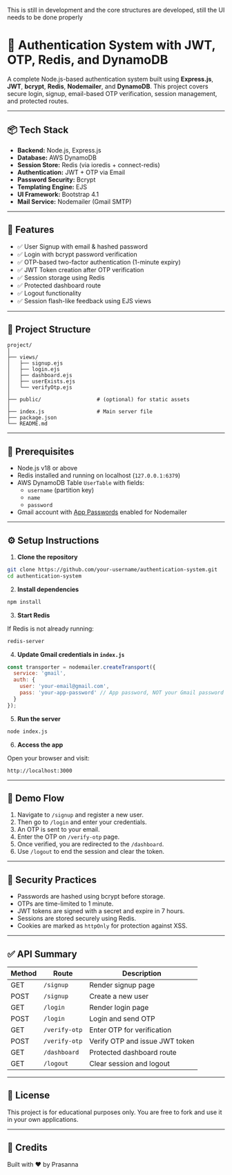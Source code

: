 This is still in development and the core structures are developed, still the UI needs to be done properly

# 🔐 Authentication System with JWT, OTP, Redis, and DynamoDB

A complete Node.js-based authentication system built using **Express.js**, **JWT**, **bcrypt**, **Redis**, **Nodemailer**, and **DynamoDB**. This project covers secure login, signup, email-based OTP verification, session management, and protected routes.

---

## 📦 Tech Stack

- **Backend:** Node.js, Express.js  
- **Database:** AWS DynamoDB  
- **Session Store:** Redis (via ioredis + connect-redis)  
- **Authentication:** JWT + OTP via Email  
- **Password Security:** Bcrypt  
- **Templating Engine:** EJS  
- **UI Framework:** Bootstrap 4.1  
- **Mail Service:** Nodemailer (Gmail SMTP)

---

## 🚀 Features

- ✅ User Signup with email & hashed password  
- ✅ Login with bcrypt password verification  
- ✅ OTP-based two-factor authentication (1-minute expiry)  
- ✅ JWT Token creation after OTP verification  
- ✅ Session storage using Redis  
- ✅ Protected dashboard route  
- ✅ Logout functionality  
- ✅ Session flash-like feedback using EJS views  

---

## 📂 Project Structure

```
project/
│
├── views/
│   ├── signup.ejs
│   ├── login.ejs
│   ├── dashboard.ejs
│   ├── userExists.ejs
│   └── verifyOtp.ejs
│
├── public/                  # (optional) for static assets
│
├── index.js                 # Main server file
├── package.json
└── README.md
```

---

## 🔧 Prerequisites

- Node.js v18 or above  
- Redis installed and running on localhost (`127.0.0.1:6379`)  
- AWS DynamoDB Table `UserTable` with fields:
  - `username` (partition key)
  - `name`
  - `password`  
- Gmail account with [App Passwords](https://support.google.com/accounts/answer/185833?hl=en) enabled for Nodemailer

---

## ⚙️ Setup Instructions

1. **Clone the repository**

```bash
git clone https://github.com/your-username/authentication-system.git
cd authentication-system
```

2. **Install dependencies**

```bash
npm install
```

3. **Start Redis**

If Redis is not already running:

```bash
redis-server
```

4. **Update Gmail credentials in `index.js`**

```js
const transporter = nodemailer.createTransport({
  service: 'gmail',
  auth: {
    user: 'your-email@gmail.com',
    pass: 'your-app-password' // App password, NOT your Gmail password
  }
});
```

5. **Run the server**

```bash
node index.js
```

6. **Access the app**

Open your browser and visit:

```
http://localhost:3000
```

---

## 🧪 Demo Flow

1. Navigate to `/signup` and register a new user.
2. Then go to `/login` and enter your credentials.
3. An OTP is sent to your email.
4. Enter the OTP on `/verify-otp` page.
5. Once verified, you are redirected to the `/dashboard`.
6. Use `/logout` to end the session and clear the token.

---

## 🔐 Security Practices

- Passwords are hashed using bcrypt before storage.
- OTPs are time-limited to 1 minute.
- JWT tokens are signed with a secret and expire in 7 hours.
- Sessions are stored securely using Redis.
- Cookies are marked as `httpOnly` for protection against XSS.

---

## ✅ API Summary

| Method | Route         | Description                    |
|--------|---------------|--------------------------------|
| GET    | `/signup`     | Render signup page             |
| POST   | `/signup`     | Create a new user              |
| GET    | `/login`      | Render login page              |
| POST   | `/login`      | Login and send OTP             |
| GET    | `/verify-otp` | Enter OTP for verification     |
| POST   | `/verify-otp` | Verify OTP and issue JWT token |
| GET    | `/dashboard`  | Protected dashboard route      |
| GET    | `/logout`     | Clear session and logout       |

---

## 📜 License

This project is for educational purposes only. You are free to fork and use it in your own applications.

---

## 🤝 Credits

Built with ❤️ by Prasanna
